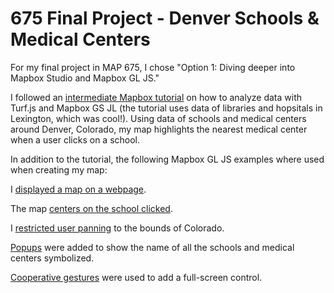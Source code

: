 # 675 Final Project - Denver Schools & Medical Centers

For my final project in MAP 675, I chose "Option 1: Diving deeper into Mapbox Studio and Mapbox GL JS."

I followed an [intermediate Mapbox tutorial](https://docs.mapbox.com/help/tutorials/analysis-with-turf/) on how to analyze data with Turf.js and Mapbox GS JL (the tutorial uses data of libraries and hopsitals in Lexington, which was cool!). Using data of schools and medical centers around Denver, Colorado, my map highlights the nearest medical center when a user clicks on a school. 

In addition to the tutorial, the following Mapbox GL JS examples where used when creating my map:

I [displayed a map on a webpage](https://docs.mapbox.com/mapbox-gl-js/example/simple-map/).

The map [centers on the school clicked](https://docs.mapbox.com/mapbox-gl-js/example/center-on-feature/).

I [restricted user panning](https://docs.mapbox.com/mapbox-gl-js/example/restrict-bounds/) to the bounds of Colorado.

[Popups](https://docs.mapbox.com/mapbox-gl-js/example/popup/) were added to show the name of all the schools and medical centers symbolized.

[Cooperative gestures](https://docs.mapbox.com/mapbox-gl-js/example/cooperative-gestures/) were used to add a full-screen control.

